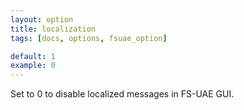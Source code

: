 ```yaml
---
layout: option
title: localization
tags: [docs, options, fsuae_option]

default: 1
example: 0
---
```


Set to 0 to disable localized messages in FS-UAE GUI.
